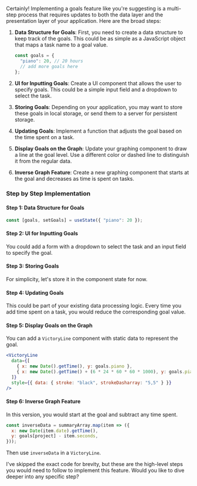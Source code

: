 Certainly! Implementing a goals feature like you're suggesting is a multi-step process that requires updates to both the data layer and the presentation layer of your application. Here are the broad steps:

1. **Data Structure for Goals**: First, you need to create a data structure to keep track of the goals. This could be as simple as a JavaScript object that maps a task name to a goal value.

    ```js
    const goals = {
      "piano": 20, // 20 hours
      // add more goals here
    };
    ```

2. **UI for Inputting Goals**: Create a UI component that allows the user to specify goals. This could be a simple input field and a dropdown to select the task.

3. **Storing Goals**: Depending on your application, you may want to store these goals in local storage, or send them to a server for persistent storage.

4. **Updating Goals**: Implement a function that adjusts the goal based on the time spent on a task.

5. **Display Goals on the Graph**: Update your graphing component to draw a line at the goal level. Use a different color or dashed line to distinguish it from the regular data.

6. **Inverse Graph Feature**: Create a new graphing component that starts at the goal and decreases as time is spent on tasks.

### Step by Step Implementation

#### Step 1: Data Structure for Goals
```js
const [goals, setGoals] = useState({ "piano": 20 });
```

#### Step 2: UI for Inputting Goals
You could add a form with a dropdown to select the task and an input field to specify the goal.

#### Step 3: Storing Goals
For simplicity, let's store it in the component state for now.

#### Step 4: Updating Goals
This could be part of your existing data processing logic. Every time you add time spent on a task, you would reduce the corresponding goal value.

#### Step 5: Display Goals on the Graph
You can add a `VictoryLine` component with static data to represent the goal.

```jsx
<VictoryLine
  data={[
    { x: new Date().getTime(), y: goals.piano },
    { x: new Date().getTime() + (6 * 24 * 60 * 60 * 1000), y: goals.piano }
  ]}
  style={{ data: { stroke: "black", strokeDasharray: "5,5" } }}
/>
```

#### Step 6: Inverse Graph Feature
In this version, you would start at the goal and subtract any time spent.

```jsx
const inverseData = summaryArray.map(item => ({
  x: new Date(item.date).getTime(),
  y: goals[project] - item.seconds,
}));
```

Then use `inverseData` in a `VictoryLine`.

I've skipped the exact code for brevity, but these are the high-level steps you would need to follow to implement this feature. Would you like to dive deeper into any specific step?